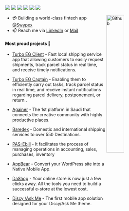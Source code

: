 ![](https://img.shields.io/badge/Mobile-Engineer-purple)  ![](https://img.shields.io/badge/Flutter-Expert-informational) ![](https://img.shields.io/badge/Dart-Lover-6B9CB0) ![](https://img.shields.io/badge/Java-Enthusiast-yellow) ![](https://img.shields.io/badge/Exp-3+yrs-red) ![](https://img.shields.io/badge/DSC-Creator-green)

<img width="34%" align="right" alt="Github" src="https://raw.githubusercontent.com/onimur/.github/master/.resources/git-header.svg" />

- 💳 Building a world-class fintech app [@Swypex](https://www.swypex.com)  
- 📫 Reach me via [LinkedIn](https://linkedin.com/in/mostafa-mo-soliman/) or [Mail](mailto:mostafamoma.moma@gmail.com)

#### Most proud projects 🚀
 
- [Turbo EG Client](https://apps.apple.com/eg/app/turbo-eg/id1600431565) - Fast local shipping service app that allowing customers to easily request shipments, track parcel status in real time, and receive timely notifications.

- [Turbo EG Captain](https://apps.apple.com/eg/app/turbo-eg-captain/id1600434013) - Enabling them to efficiently carry out tasks, track parcel status in real time, and receive instant notifications regarding parcel delivery, postponement, or return..
- [Againer](https://apps.apple.com/app/againer-cafes-digital-wallet/id1545742668?platform=iphone) - The 1st platform in Saudi that connects the creative community with highly productive places.
- [Baredex](https://apps.apple.com/app/baredex/id1551212079?platform=iphone) - Domestic and international shipping services to over 550 Destinations.
- [PAS-Ebill](https://play.google.com/store/apps/details?id=sa.wsmco.invoice) - It facilitates the process of managing operations in accounting, sales, purchases, inventory
- [AppBear](https://appbear.io/) - Convert your WordPress site into a Native Mobile App.
- [DaShop](https://dashop.app/en) - Your online store is now just a few clicks away. All the tools you need to build a successful e-store at the lowest cost.
- [Discy /Ask Me](https://2code.info/mobile-apps/) - The first mobile app solution designed for your Discy/Ask Me theme.
